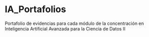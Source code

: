 # IA_Portafolios
Portafolio de evidencias para cada módulo de la concentración en Inteligencia Artificial Avanzada para la Ciencia de Datos II
